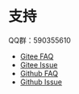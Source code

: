 # 支持

QQ群：590355610

- [Gitee FAQ](https://winwin_2011.gitee.io/winwin-hexo-editor/support/)
- [Gitee Issue](https://gitee.com/winwin_2011/winwin-hexo-editor/issues)
- [Github FAQ](https://yujianghao.github.io/winwin-hexo-editor/support/)
- [Github Issue](https://github.com/YuJianghao/winwin-hexo-editor/issues)
